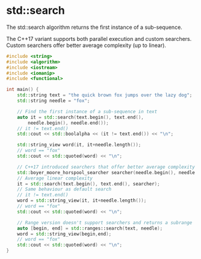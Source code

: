 # std::search

The std::search algorithm returns the first instance of a sub-sequence.

The C++17 variant supports both parallel execution and custom searchers. Custom searchers offer better average complexity (up to linear).

```C++
#include <string>
#include <algorithm>
#include <iostream>
#include <iomanip>
#include <functional>

int main() {
    std::string text = "the quick brown fox jumps over the lazy dog";
    std::string needle = "fox";

    // Find the first instance of a sub-sequence in text
    auto it = std::search(text.begin(), text.end(),
        needle.begin(), needle.end());
    // it != text.end()
    std::cout << std::boolalpha << (it != text.end()) << "\n";

    std::string_view word(it, it+needle.length());
    // word == "fox"
    std::cout << std::quoted(word) << "\n";

    // C++17 introduced searchers that offer better average complexity
    std::boyer_moore_horspool_searcher searcher(needle.begin(), needle.end());
    // Average linear complexity
    it = std::search(text.begin(), text.end(), searcher);
    // Same behaviour as default search
    // it != text.end()
    word = std::string_view(it, it+needle.length());
    // word == "fox"
    std::cout << std::quoted(word) << "\n";

    // Range version doesn't support searchers and returns a subrange
    auto [begin, end] = std::ranges::search(text, needle);
    word = std::string_view(begin,end);
    // word == "fox"
    std::cout << std::quoted(word) << "\n";
}
```

